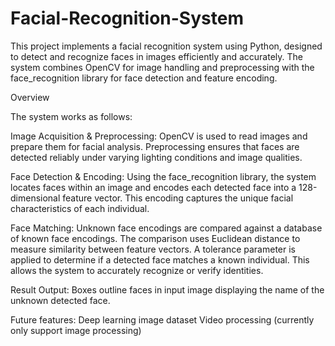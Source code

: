 # Facial-Recognition-System

This project implements a facial recognition system using Python, designed to detect and recognize faces in images efficiently and accurately. The system combines OpenCV for image handling and preprocessing with the face_recognition library for face detection and feature encoding.

Overview

The system works as follows:

Image Acquisition & Preprocessing:
OpenCV is used to read images and prepare them for facial analysis. Preprocessing ensures that faces are detected reliably under varying lighting conditions and image qualities.

Face Detection & Encoding:
Using the face_recognition library, the system locates faces within an image and encodes each detected face into a 128-dimensional feature vector. This encoding captures the unique facial characteristics of each individual.

Face Matching:
Unknown face encodings are compared against a database of known face encodings. The comparison uses Euclidean distance to measure similarity between feature vectors. A tolerance parameter is applied to determine if a detected face matches a known individual. This allows the system to accurately recognize or verify identities.

Result Output:
Boxes outline faces in input image displaying the name of the unknown detected face.

Future features:
Deep learning image dataset
Video processing (currently only support image processing)
